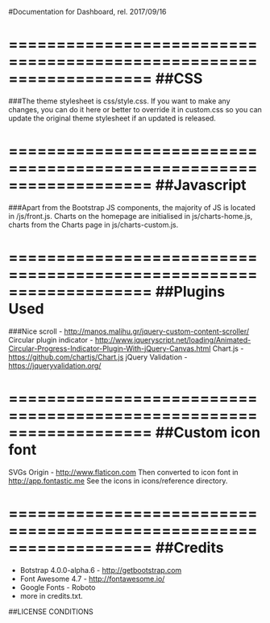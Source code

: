 #Documentation for Dashboard, rel. 2017/09/16



===================================================================
##CSS
===================================================================
###The theme stylesheet is css/style.css. If you want to make any changes, 
you can do it here or better to override it in custom.css so you can update the original theme stylesheet if an updated is released. 

===================================================================
##Javascript
===================================================================
###Apart from the Bootstrap JS components, the majority of JS is located in /js/front.js. 
Charts on the homepage are initialised in js/charts-home.js, charts from the Charts page in js/charts-custom.js. 

===================================================================
##Plugins Used
===================================================================
###Nice scroll - http://manos.malihu.gr/jquery-custom-content-scroller/
Circular plugin indicator - http://www.jqueryscript.net/loading/Animated-Circular-Progress-Indicator-Plugin-With-jQuery-Canvas.html
Chart.js - https://github.com/chartjs/Chart.js
jQuery Validation - https://jqueryvalidation.org/

===================================================================
##Custom icon font
===================================================================
SVGs Origin - http://www.flaticon.com
Then converted to icon font in http://app.fontastic.me
See the icons in icons/reference directory.

===================================================================
##Credits
===================================================================
- Botstrap 4.0.0-alpha.6 - http://getbootstrap.com
- Font Awesome 4.7 - http://fontawesome.io/
- Google Fonts - Roboto
- more in credits.txt.

 ##LICENSE CONDITIONS
